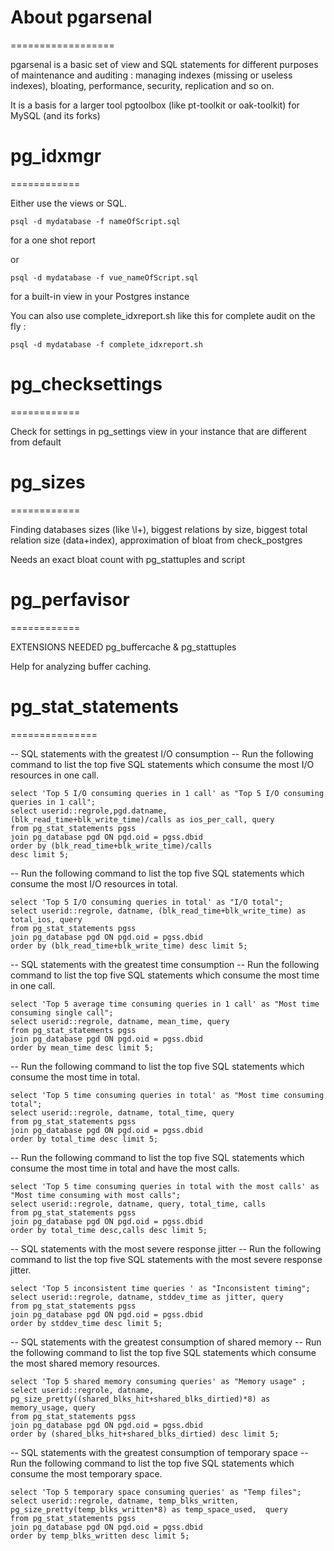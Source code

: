 # About pgarsenal
==================


pgarsenal is a basic set of view and SQL statements for different purposes of maintenance and auditing : 
managing indexes (missing or useless indexes), bloating, performance, security, replication and so on.

It is a basis for a larger tool pgtoolbox (like pt-toolkit or oak-toolkit) for MySQL (and its forks)

 
# pg_idxmgr 
============

Either use the views or SQL. 

	psql -d mydatabase -f nameOfScript.sql

for a one shot report

or

	psql -d mydatabase -f vue_nameOfScript.sql

for a built-in view in your Postgres instance

You can also use complete_idxreport.sh like this for complete audit on the fly :
	
	psql -d mydatabase -f complete_idxreport.sh


# pg_checksettings 
============

Check for settings in pg_settings view in your instance that are different from default


# pg_sizes 
============

Finding databases sizes (like \l+), biggest relations by size, biggest total relation size (data+index), approximation of bloat from check_postgres

Needs an exact bloat count with pg_stattuples and script

# pg_perfavisor 
============

EXTENSIONS NEEDED pg_buffercache & pg_stattuples

Help for analyzing buffer caching.


# pg_stat_statements
===============




-- SQL statements with the greatest I/O consumption
-- Run the following command to list the top five SQL statements which consume the most I/O resources in one call. 

    select 'Top 5 I/O consuming queries in 1 call' as "Top 5 I/O consuming queries in 1 call"; 
    select userid::regrole,pgd.datname, (blk_read_time+blk_write_time)/calls as ios_per_call, query 
    from pg_stat_statements pgss
    join pg_database pgd ON pgd.oid = pgss.dbid
    order by (blk_read_time+blk_write_time)/calls 
    desc limit 5;

-- Run the following command to list the top five SQL statements which consume the most I/O resources in total.

    select 'Top 5 I/O consuming queries in total' as "I/O total"; 
    select userid::regrole, datname, (blk_read_time+blk_write_time) as total_ios, query 
    from pg_stat_statements pgss
    join pg_database pgd ON pgd.oid = pgss.dbid
    order by (blk_read_time+blk_write_time) desc limit 5;

-- SQL statements with the greatest time consumption
-- Run the following command to list the top five SQL statements which consume the most time in one call.

    select 'Top 5 average time consuming queries in 1 call' as "Most time consuming single call"; 
    select userid::regrole, datname, mean_time, query 
    from pg_stat_statements pgss
    join pg_database pgd ON pgd.oid = pgss.dbid 
    order by mean_time desc limit 5;

-- Run the following command to list the top five SQL statements which consume the most time in total.

    select 'Top 5 time consuming queries in total' as "Most time consuming total"; 
    select userid::regrole, datname, total_time, query 
    from pg_stat_statements pgss
    join pg_database pgd ON pgd.oid = pgss.dbid 
    order by total_time desc limit 5;

-- Run the following command to list the top five SQL statements which consume the most time in total and have the most calls.

    select 'Top 5 time consuming queries in total with the most calls' as "Most time consuming with most calls"; 
    select userid::regrole, datname, query, total_time, calls 
    from pg_stat_statements pgss
    join pg_database pgd ON pgd.oid = pgss.dbid 
    order by total_time desc,calls desc limit 5;

-- SQL statements with the most severe response jitter
-- Run the following command to list the top five SQL statements with the most severe response jitter.

    select 'Top 5 inconsistent time queries ' as "Inconsistent timing"; 
    select userid::regrole, datname, stddev_time as jitter, query 
    from pg_stat_statements pgss
    join pg_database pgd ON pgd.oid = pgss.dbid
    order by stddev_time desc limit 5;

-- SQL statements with the greatest consumption of shared memory
-- Run the following command to list the top five SQL statements which consume the most shared memory resources.

    select 'Top 5 shared memory consuming queries' as "Memory usage" ; 
    select userid::regrole, datname, pg_size_pretty((shared_blks_hit+shared_blks_dirtied)*8) as memory_usage, query 
    from pg_stat_statements pgss
    join pg_database pgd ON pgd.oid = pgss.dbid
    order by (shared_blks_hit+shared_blks_dirtied) desc limit 5;

-- SQL statements with the greatest consumption of temporary space
-- Run the following command to list the top five SQL statements which consume the most temporary space.

    select 'Top 5 temporary space consuming queries' as "Temp files"; 
    select userid::regrole, datname, temp_blks_written, pg_size_pretty(temp_blks_written*8) as temp_space_used,  query 
    from pg_stat_statements pgss
    join pg_database pgd ON pgd.oid = pgss.dbid
    order by temp_blks_written desc limit 5;



